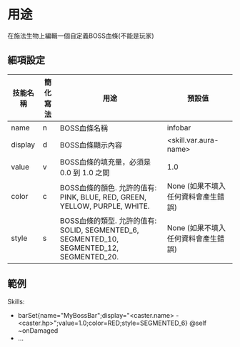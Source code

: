 用途
=================

在施法生物上編輯一個自定義BOSS血條(不能是玩家)

細項設定
----------

| 技能名稱 | 簡化寫法| 用途 | 預設值 |
|-----------|---------|---------------------------------------------------------|-----------------------------|
| name  | n   | BOSS血條名稱   | infobar |
| display   | d   | BOSS血條顯示內容  | &lt;skill.var.aura-name&gt; |
| value | v   | BOSS血條的填充量，必須是 0.0 到 1.0 之間 | 1.0 |
| color | c   | BOSS血條的顏色. 允許的值有: PINK, BLUE, RED, GREEN, YELLOW, PURPLE, WHITE. | None (如果不填入任何資料會產生錯誤) |
| style | s   | BOSS血條的類型. 允許的值有: SOLID, SEGMENTED_6, SEGMENTED_10, SEGMENTED_12, SEGMENTED_20. | None (如果不填入任何資料會產生錯誤) |  

範例
--------
Skills:
- barSet{name="MyBossBar";display="<caster.name> - <caster.hp>";value=1.0;color=RED;style=SEGMENTED_6} @self ~onDamaged
- ...